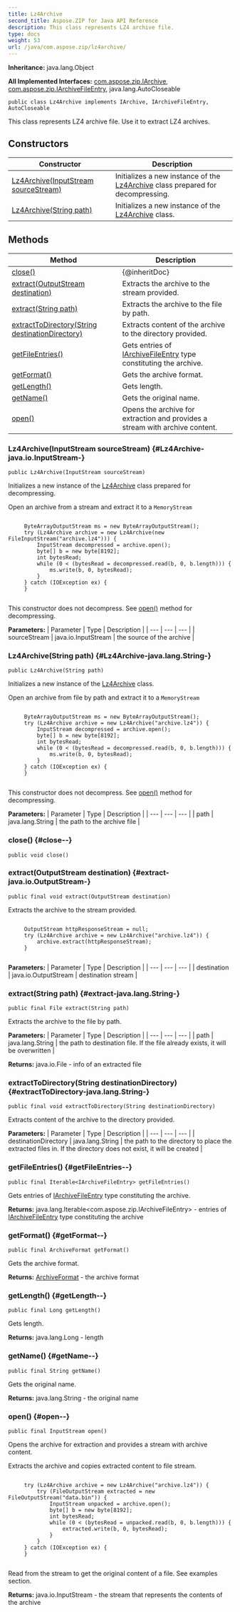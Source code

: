 ```yaml
---
title: Lz4Archive
second_title: Aspose.ZIP for Java API Reference
description: This class represents LZ4 archive file.
type: docs
weight: 53
url: /java/com.aspose.zip/lz4archive/
---
```


**Inheritance:**
java.lang.Object

**All Implemented Interfaces:**
[com.aspose.zip.IArchive](../../com.aspose.zip/iarchive), [com.aspose.zip.IArchiveFileEntry](../../com.aspose.zip/iarchivefileentry), java.lang.AutoCloseable
```
public class Lz4Archive implements IArchive, IArchiveFileEntry, AutoCloseable
```

This class represents LZ4 archive file. Use it to extract LZ4 archives.
## Constructors

| Constructor | Description |
| --- | --- |
| [Lz4Archive(InputStream sourceStream)](#Lz4Archive-java.io.InputStream-) | Initializes a new instance of the [Lz4Archive](../../com.aspose.zip/lz4archive) class prepared for decompressing. |
| [Lz4Archive(String path)](#Lz4Archive-java.lang.String-) | Initializes a new instance of the [Lz4Archive](../../com.aspose.zip/lz4archive) class. |
## Methods

| Method | Description |
| --- | --- |
| [close()](#close--) | \{@inheritDoc\} |
| [extract(OutputStream destination)](#extract-java.io.OutputStream-) | Extracts the archive to the stream provided. |
| [extract(String path)](#extract-java.lang.String-) | Extracts the archive to the file by path. |
| [extractToDirectory(String destinationDirectory)](#extractToDirectory-java.lang.String-) | Extracts content of the archive to the directory provided. |
| [getFileEntries()](#getFileEntries--) | Gets entries of [IArchiveFileEntry](../../com.aspose.zip/iarchivefileentry) type constituting the archive. |
| [getFormat()](#getFormat--) | Gets the archive format. |
| [getLength()](#getLength--) | Gets length. |
| [getName()](#getName--) | Gets the original name. |
| [open()](#open--) | Opens the archive for extraction and provides a stream with archive content. |
### Lz4Archive(InputStream sourceStream) {#Lz4Archive-java.io.InputStream-}
```
public Lz4Archive(InputStream sourceStream)
```


Initializes a new instance of the [Lz4Archive](../../com.aspose.zip/lz4archive) class prepared for decompressing.

Open an archive from a stream and extract it to a `MemoryStream`

```

     ByteArrayOutputStream ms = new ByteArrayOutputStream();
     try (Lz4Archive archive = new Lz4Archive(new FileInputStream("archive.lz4"))) {
         InputStream decompressed = archive.open();
         byte[] b = new byte[8192];
         int bytesRead;
         while (0 < (bytesRead = decompressed.read(b, 0, b.length))) {
             ms.write(b, 0, bytesRead);
         }
     } catch (IOException ex) {
     }
 
```

This constructor does not decompress. See [open()](../../com.aspose.zip/lz4archive\#open--) method for decompressing.

**Parameters:**
| Parameter | Type | Description |
| --- | --- | --- |
| sourceStream | java.io.InputStream | the source of the archive |

### Lz4Archive(String path) {#Lz4Archive-java.lang.String-}
```
public Lz4Archive(String path)
```


Initializes a new instance of the [Lz4Archive](../../com.aspose.zip/lz4archive) class.

Open an archive from file by path and extract it to a `MemoryStream`

```

     ByteArrayOutputStream ms = new ByteArrayOutputStream();
     try (Lz4Archive archive = new Lz4Archive("archive.lz4")) {
         InputStream decompressed = archive.open();
         byte[] b = new byte[8192];
         int bytesRead;
         while (0 < (bytesRead = decompressed.read(b, 0, b.length))) {
             ms.write(b, 0, bytesRead);
         }
     } catch (IOException ex) {
     }
 
```

This constructor does not decompress. See [open()](../../com.aspose.zip/lz4archive\#open--) method for decompressing.

**Parameters:**
| Parameter | Type | Description |
| --- | --- | --- |
| path | java.lang.String | the path to the archive file |

### close() {#close--}
```
public void close()
```




### extract(OutputStream destination) {#extract-java.io.OutputStream-}
```
public final void extract(OutputStream destination)
```


Extracts the archive to the stream provided.

```

     OutputStream httpResponseStream = null;
     try (Lz4Archive archive = new Lz4Archive("archive.lz4")) {
         archive.extract(httpResponseStream);
     }
 
```



**Parameters:**
| Parameter | Type | Description |
| --- | --- | --- |
| destination | java.io.OutputStream | destination stream |

### extract(String path) {#extract-java.lang.String-}
```
public final File extract(String path)
```


Extracts the archive to the file by path.

**Parameters:**
| Parameter | Type | Description |
| --- | --- | --- |
| path | java.lang.String | the path to destination file. If the file already exists, it will be overwritten |

**Returns:**
java.io.File - info of an extracted file
### extractToDirectory(String destinationDirectory) {#extractToDirectory-java.lang.String-}
```
public final void extractToDirectory(String destinationDirectory)
```


Extracts content of the archive to the directory provided.

**Parameters:**
| Parameter | Type | Description |
| --- | --- | --- |
| destinationDirectory | java.lang.String | the path to the directory to place the extracted files in. If the directory does not exist, it will be created |

### getFileEntries() {#getFileEntries--}
```
public final Iterable<IArchiveFileEntry> getFileEntries()
```


Gets entries of [IArchiveFileEntry](../../com.aspose.zip/iarchivefileentry) type constituting the archive.

**Returns:**
java.lang.Iterable&lt;com.aspose.zip.IArchiveFileEntry&gt; - entries of [IArchiveFileEntry](../../com.aspose.zip/iarchivefileentry) type constituting the archive
### getFormat() {#getFormat--}
```
public final ArchiveFormat getFormat()
```


Gets the archive format.

**Returns:**
[ArchiveFormat](../../com.aspose.zip/archiveformat) - the archive format
### getLength() {#getLength--}
```
public final Long getLength()
```


Gets length.

**Returns:**
java.lang.Long - length
### getName() {#getName--}
```
public final String getName()
```


Gets the original name.

**Returns:**
java.lang.String - the original name
### open() {#open--}
```
public final InputStream open()
```


Opens the archive for extraction and provides a stream with archive content.

Extracts the archive and copies extracted content to file stream.

```

     try (Lz4Archive archive = new Lz4Archive("archive.lz4")) {
         try (FileOutputStream extracted = new FileOutputStream("data.bin")) {
             InputStream unpacked = archive.open();
             byte[] b = new byte[8192];
             int bytesRead;
             while (0 < (bytesRead = unpacked.read(b, 0, b.length))) {
                 extracted.write(b, 0, bytesRead);
             }
         }
     } catch (IOException ex) {
     }
 
```

Read from the stream to get the original content of a file. See examples section.

**Returns:**
java.io.InputStream - the stream that represents the contents of the archive
